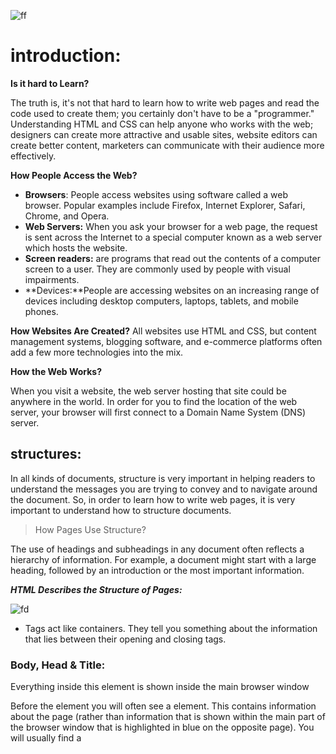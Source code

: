 ![ff](https://divbyte.com/wp-content/uploads/2019/02/html-css.png)
# introduction:
**Is it hard to Learn?**

 The truth 
is, it's not that hard to learn how 
to write web pages and read 
the code used to create them; 
you certainly don't have to be a 
"programmer."
Understanding HTML and CSS 
can help anyone who works 
with the web; designers can 
create more attractive and 
usable sites, website editors can 
create better content, marketers 
can communicate with their 
audience more effectively.

**How People 
Access the Web?**

* **Browsers**: People access websites using 
software called a web browser. 
Popular examples include 
Firefox, Internet Explorer, Safari, 
Chrome, and Opera.
* **Web Servers:**
When you ask your browser for 
a web page, the request is sent 
across the Internet to a special 
computer known as a web 
server which hosts the website.
* **Screen readers:**
 are programs 
that read out the contents of a 
computer screen to a user. They 
are commonly used by people 
with visual impairments.
* **Devices:**People are accessing websites 
on an increasing range of devices 
including desktop computers, 
laptops, tablets, and mobile 
phones.

**How Websites
Are Created?**
All websites use HTML and CSS, but content 
management systems, blogging software, and 
e-commerce platforms often add a few more 
technologies into the mix.


**How the Web Works?**

When you visit a website, the web server 
hosting that site could be anywhere in the 
world. In order for you to find the location of 
the web server, your browser will first connect 
to a Domain Name System (DNS) server.

## structures:
In all kinds of documents, structure is very important in helping 
readers to understand the messages you are trying to convey 
and to navigate around the document. So, in order to learn how 
to write web pages, it is very important to understand how to 
structure documents.
>How Pages Use 
Structure?

The use of headings and 
subheadings in any document 
often reflects a hierarchy of 
information. For example, a 
document might start with 
a large heading, followed by 
an introduction or the most 
important information.

_**HTML Describes
the Structure 
of Pages:**_

![fd](https://www.w3schools.com/htmL/img_notepad.png)

* Tags act like containers. They tell you 
something about the information that lies 
between their opening and closing tags.
 
### Body, Head & Title:
**<body>**

Everything inside this element is 
shown inside the main browser 
window

**<Head>**

Before the <body> element you 
will often see a <head> element. 
This contains information 
about the page (rather than 
information that is shown within 
the main part of the browser 
window that is highlighted in 
blue on the opposite page). 
You will usually find a <title>
element inside the <head>
element.

**<title>**

The contents of the <title>
element are either shown in the 
top of the browser, above where 
you usually type in the URL of 
the page you want to visit, or 
on the tab for that page (if your 
browser uses tabs to allow you 
to view multiple pages at the 
same time).

## Extra Markup:

* **The Evolution of HTML:**

1- HTML 4: Released 1997

2- XHTML 1.0: Released 2000

3- HTML5: Released 2000

**DOCTYPEs:**

Because there have been 
several versions of HTML, each 
web page should begin with a 
DOCTYPE declaration to tell a 
browser which version of HTML 
the page is using

<!DOCTYPE html> : in HTML5


**Comments in HTML:**
<!-- --> 
If you want to add a comment 
to your code that will not be 
visible in the user's browser, you 
can add the text between these 
characters:
<!-- comment goes here -->
It is a good idea to add 
comments to your code because, 
no matter how familiar you 
are with the page at the time 
of writing it, when you come 
back to it later (or if someone 
else needs to look at the code), 
comments will make it much 
easier to understand.

**ID Attribute:**

Every HTML element can carry 
the id attribute. It is used to 
uniquely identify that element 
from other elements on the 
page.

> <p id="pullquote">Every time I view the sea I feel 
 a calming sense of security, as if visiting my 
 ancestral home; I embark on a voyage of seeing.
</p>

**Class Attribute:**

Every HTML element can 
also carry a class attribute. 
Sometimes, rather than uniquely 
identifying one element within 
a document, you will want a 
way to identify several elements 
as being different from the 
other elements on the page. 
For example, you might have 
some paragraphs of text that 
contain information that is more 
important than others and want 
to distinguish these elements, or 
you might want to differentiate 
between links that point to other 
pages on your own site and links 
that point to external sites. 
To do this you can use the 
class attribute. Its value 
should describe the class it 
belongs to. 
><p class="important">For a one-year period from 
 November 2010, the Marugame Genichiro-Inokuma 
 Museum of Contemporary Art (MIMOCA) will host a 
 cycle of four Hiroshi Sugimoto exhibitions.</p>

 **Block Elements:**

 Some elements will always 
appear to start on a new line in 
the browser window. These are 
known as block level elements. 
> Examples of block elements are 
<h1>, <p>, <ul>, and <li>.

**Inline Elements:**

Some elements will always 
appear to continue on the 
same line as their neighbouring 
elements. These are known as 
inline elements.
> Examples of inline elements are 
<a>, <b>, <em>, and <img>

**Grouping Text & 
Elements In a Block:**

The <div> element allows you to 
group a set of elements together 
in one block-level box.
For example, you might create 
a <div> element to contain all 
of the elements for the header 
of your site (the logo and the 
navigation), or you might create 
a <div> element to contain 
comments from visitors.
In a browser, the contents of 
the <div> element will start on 
a new line, but other than this 
it will make no difference to the 
presentation of the page. 

**Grouping Text & 
Elements Inline:**

The <span> element acts like 
an inline equivalent of the <div>
element. It is used to either:
1. Contain a section of text 
where there is no other suitable 
element to differentiate it from 
its surrounding text
2. Contain a number of inline 
elements
The most common reason why 
people use <span> elements 
is so that they can control the 
appearance of the content of 
these elements using CSS.

**IFrames:**
<iframe>

An iframe is like a little window 
that has been cut into your 
page — and in that window you 
can see another page. The term 
iframe is an abbreviation of inline 
frame.
One common use of iframes 
(that you may have seen on 
various websites) is to embed 
a Google Map into a page. The 
content of the iframe can be any 
html page (either located on the 
same server or anywhere else on 
the web).

* src:

The src attribute specifies the 
URL of the page to show in the 
frame.

* height:

The height attribute specifies 
the height of the iframe in pixels.

* width:

The width attribute specifies 
the width of the iframe in pixe

* scrolling:

The scrolling attribute will 
not be supported in HTML5. In 
HTML 4 and XHTML, it indicates 
whether the iframe should 
have scrollbars or not. This is 
important if the page inside the 
iframe is larger than the space 
you have allowed for it (using the 
height and width attributes). 
Scrollbars allow the user to move 
around the frame to see more 
content. It can take one of three 
values: yes (to show scrollbars), 
no (to hide scrollbars) and auto
(to show them only if needed).

* frameborder:

The frameborder attribute will 
not be supported in HTML5. In 
HTML 4 and XHTML, it indicates 
whether the frame should have 
a border or not. A value of 0
indicates that no border should 
be shown. A value of 1 indicates 
that a border should be shown.

* seamless:

In HTML5, a new attribute 
called seamless can be applied 
to an iframe where scrollbars 
are not desired. The seamless
attribute (like some other new 
HTML5 attributes) does not 
need a value, but you will often 
see authors give it a value of 
seamless. Older browsers 
do not support the seamless
attribute.

**<meta>:**

 The <meta> tag allows you to supply all kinds of 
information about your web page.

*  Escape characters are used to include special 
characters in your pages such as <, >, and ©.
